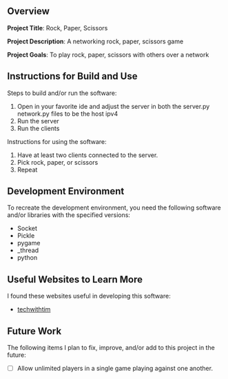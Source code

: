 ## Overview

**Project Title**: Rock, Paper, Scissors

**Project Description**: A networking rock, paper, scissors game

**Project Goals**: To play rock, paper, scissors with others over a network

## Instructions for Build and Use

Steps to build and/or run the software:

1. Open in your favorite ide and adjust the server in both the server.py network.py files to be the host ipv4
2. Run the server
3. Run the clients

Instructions for using the software:

1. Have at least two clients connected to the server.
2. Pick rock, paper, or scissors
3. Repeat

## Development Environment 

To recreate the development environment, you need the following software and/or libraries with the specified versions:

* Socket
* Pickle
* pygame
* _thread
* python

## Useful Websites to Learn More

I found these websites useful in developing this software:

* [techwithtim](https://www.techwithtim.net)

## Future Work

The following items I plan to fix, improve, and/or add to this project in the future:

* [ ] Allow unlimited players in a single game playing against one another.

